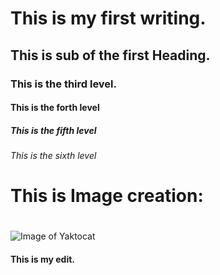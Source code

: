 # This is my first writing.
## This is sub of the first Heading.
### This is the third level.
#### This is the forth level
##### This is the fifth level
###### This is the sixth level
#
#
# This is Image creation:
#
 ![Image of Yaktocat](https://octodex.github.com/images/yaktocat.png)












#### This is my edit.
